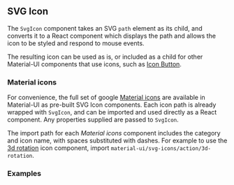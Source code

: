 ## SVG Icon

The `SvgIcon` component takes an SVG `path` element as its child, and converts it to a React component which displays
the path and allows the icon to be styled and respond to mouse events.

The resulting icon can be used as is, or included as a child for other Material-UI components that use icons, such
as [Icon Button](/#/components/icon-button).

### Material icons

For convenience, the full set of google [Material icons](https://design.google.com/icons/) are available in Material-UI
as pre-built SVG Icon components. Each icon path is already wrapped with `SvgIcon`, and can be imported and used
directly as a React component. Any properties supplied are passed to `SvgIcon`.

The import path for each _Material icons_ component includes the category and icon name, with spaces substituted with
dashes. For example to use the [3d rotation](https://design.google.com/icons/#ic_3d_rotation) icon component, import
`material-ui/svg-icons/action/3d-rotation`.

### Examples
